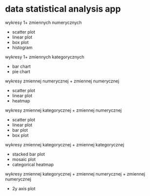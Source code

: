 # data statistical analysis app

wykresy 1+ zmiennych numerycznych
- scatter plot
- linear plot
- box plot
- histogram

wykresy 1+ zmiennych kategorycznych
- bar chart
- pie chart

wykresy zmiennej numerycznej + zmiennej numerycznej
- scatter plot
- linear plot
- heatmap

wykresy zmiennej kategorycznej + zmiennej numerycznej
- scatter plot
- linear plot
- bar plot
- box plot 

wykresy zmiennej kategorycznej + zmiennej kategorycznej
- stacked bar plot
- mosaic plot
- categorical heatmap

wykresy zmiennej kategorycznej + zmiennej numerycznej + zmiennej numerycznej
- 2y axis plot
